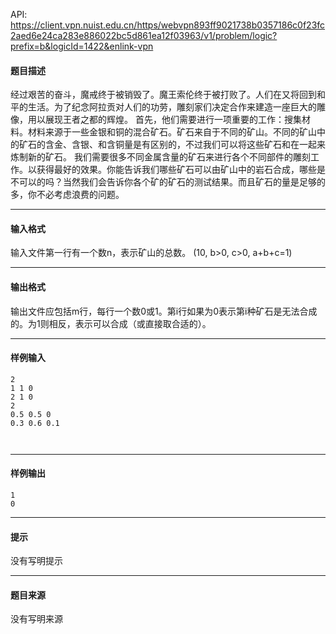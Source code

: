 API: https://client.vpn.nuist.edu.cn/https/webvpn893ff9021738b0357186c0f23fc2aed6e24ca283e886022bc5d861ea12f03963/v1/problem/logic?prefix=b&logicId=1422&enlink-vpn

#### 题目描述

经过艰苦的奋斗，魔戒终于被销毁了。魔王索伦终于被打败了。人们在又将回到和平的生活。为了纪念阿拉贡对人们的功劳，雕刻家们决定合作来建造一座巨大的雕像，用以展现王者之都的辉煌。 首先，他们需要进行一项重要的工作：搜集材料。材料来源于一些金银和铜的混合矿石。矿石来自于不同的矿山。不同的矿山中的矿石的含金、含银、和含铜量是有区别的，不过我们可以将这些矿石和在一起来炼制新的矿石。 我们需要很多不同金属含量的矿石来进行各个不同部件的雕刻工作。以获得最好的效果。你能告诉我们哪些矿石可以由矿山中的岩石合成，哪些是不可以的吗？当然我们会告诉你各个矿的矿石的测试结果。而且矿石的量是足够的多，你不必考虑浪费的问题。

---

#### 输入格式

输入文件第一行有一个数n，表示矿山的总数。 (10, b>0, c>0, a+b+c=1)

---

#### 输出格式

输出文件应包括m行，每行一个数0或1。第i行如果为0表示第i种矿石是无法合成的。为1则相反，表示可以合成（或直接取合适的）。

---

#### 样例输入
```
2
1 1 0
2 1 0
2
0.5 0.5 0
0.3 0.6 0.1



```

---

#### 样例输出
```
1
0

```

---

#### 提示

没有写明提示

---

#### 题目来源

没有写明来源